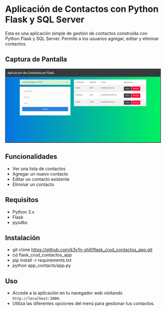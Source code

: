
# Aplicación de Contactos con Python Flask y SQL Server

Esta es una aplicación simple de gestión de contactos construida con Python Flask y SQL Server. Permite a los usuarios agregar, editar y eliminar contactos.

## Captura de Pantalla 
![Captura de Pantalla](docs/screenshot.png)

## Funcionalidades

- Ver una lista de contactos
- Agregar un nuevo contacto
- Editar un contacto existente
- Eliminar un contacto


## Requisitos  
- Python 3.x 
- Flask 
- pyodbc

## Instalación

- git clone https://github.com/k3v1n-shif/flask_crud_contactos_app.git
- cd flask_crud_contactos_app
- pip install -r requirements.txt
- python app_contacts/app.py

## Uso

-   Accede a la aplicación en tu navegador web visitando `http://localhost:3000`.
-   Utiliza las diferentes opciones del menú para gestionar tus contactos.
